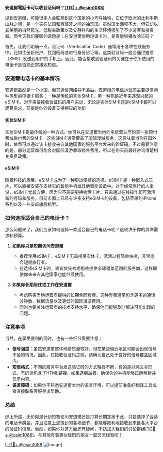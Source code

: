 **安道爾電話卡可以收验证码吗？[[TG💪+ @esim1088](https://t.me/s/esim1088)]**

提到安道爾，可能很多人会联想到这个国家的小巧与独特，它位于欧洲的比利牛斯山脉之间，是一个夹在法国和西班牙之间的袖珍国。虽然国土面积不大，但它却以其美丽的自然风光、低税率政策以及安静祥和的生活环境吸引了不少游客和投资者。而今天我们要聊的话题是：在安道爾使用电话卡时，是否能够接收验证码？

首先，让我们明确一点，验证码（Verification Code）通常用于各种在线服务中，比如注册新账户、找回密码或进行身份验证等。这类验证码一般会通过短信（SMS）发送到用户的手机上。因此，能否接收到验证码的关键在于你所使用的电话卡是否能正常接收短信。

### 安道爾电话卡的基本情况

安道爾虽然是一个小国，但其通信网络并不落后。安道爾的电信运营商主要提供两种类型的电话卡服务：一种是传统的实体SIM卡，另一种则是近年来逐渐兴起的eSIM卡。对于需要接收验证码的用户来说，无论是实体SIM卡还是eSIM卡都可以满足需求，前提是你的设备支持相应的功能。

#### 实体SIM卡
实体SIM卡是最传统的一种方式。你可以在安道爾当地的电信营业厅购买一张预付费或后付费的SIM卡。这些SIM卡通常覆盖了国际漫游服务，这意味着当你在国外时，依然可以通过该卡接收来自其他国家的服务平台发来的验证码。不过需要注意的是，部分运营商可能会对国际漫游收取额外费用，所以在购买前最好咨询清楚相关资费政策。

#### eSIM卡
随着科技的发展，eSIM卡成为了一种更加便捷的选择。eSIM卡是一种嵌入式芯片，可以直接安装在支持它的智能手机或其他智能设备中。对于经常旅行的人来说，eSIM卡尤其方便，因为它不需要更换物理卡片，只需通过在线操作即可激活新的号码和服务。目前市面上已经有许多支持eSIM卡的设备，包括苹果的iPhone系列以及一些安卓旗舰机型。

### 如何选择适合自己的电话卡？

那么问题来了，我们应该如何选择一款适合自己的电话卡呢？这取决于你的具体需求和预算。

1. **如果你只是短期访问安道爾**
   - 推荐使用eSIM卡。eSIM卡无需携带实体卡，激活过程简单快捷，非常适合短期旅行者。
   - 在选择eSIM卡时，建议优先考虑那些提供全球覆盖范围的服务商，这样即使你未来去其他国家也能继续使用。

2. **如果你长期居住或工作在安道爾**
   - 考虑购买当地运营商提供的长期合同套餐。这种套餐通常包含更多的通话分钟数、数据流量以及更低的国际漫游费用。
   - 同时也要关注运营商的技术支持水平，确保他们能够及时解决可能出现的问题。

### 注意事项

当然，在享受便利的同时，也有一些细节需要注意：

- **信号强度**：虽然安道爾整体网络质量较好，但在某些偏远地区可能会出现信号不佳的情况。因此，在接收验证码之前，请确认自己处于良好的信号覆盖区域内。
- **短信格式**：不同的服务平台发送验证码的方式略有不同，有的是以纯文本形式，有的则包含了HTML链接。如果遇到后者，确保你的手机能够正确解析并显示内容。
- **语言障碍**：如果你不熟悉安道爾本地的语言环境，可以提前准备好翻译工具或者直接联系客服寻求帮助。

### 总结

综上所述，无论你是计划短暂访问安道爾还是打算长期定居于此，只要选择了合适的电话卡类型，并且注意上述提到的各项细节，都能够顺利地接收到来自各大平台的验证码信息。当然，如果你对这方面还有疑问，不妨加入我们的讨论群组[[TG💪+ @esim1088](https://t.me/s/esim1088)]，与其他有着类似经历的朋友一起交流经验吧！

[[TG💪+ @esim1088](https://t.me/s/esim1088) ![Image](https://i.postimg.cc/4NQfJmqS/Snipaste-2025-05-13-00-14-12.png)]